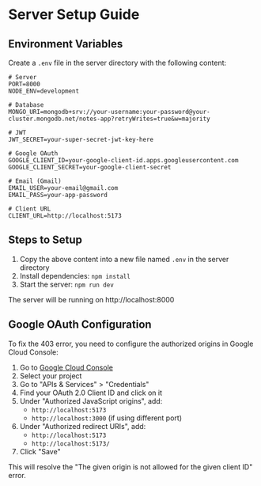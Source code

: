 # Server Setup Guide

## Environment Variables

Create a `.env` file in the server directory with the following content:

```env
# Server
PORT=8000
NODE_ENV=development

# Database
MONGO_URI=mongodb+srv://your-username:your-password@your-cluster.mongodb.net/notes-app?retryWrites=true&w=majority

# JWT
JWT_SECRET=your-super-secret-jwt-key-here

# Google OAuth
GOOGLE_CLIENT_ID=your-google-client-id.apps.googleusercontent.com
GOOGLE_CLIENT_SECRET=your-google-client-secret

# Email (Gmail)
EMAIL_USER=your-email@gmail.com
EMAIL_PASS=your-app-password

# Client URL
CLIENT_URL=http://localhost:5173
```

## Steps to Setup

1. Copy the above content into a new file named `.env` in the server directory
2. Install dependencies: `npm install`
3. Start the server: `npm run dev`

The server will be running on http://localhost:8000

## Google OAuth Configuration

To fix the 403 error, you need to configure the authorized origins in Google Cloud Console:

1. Go to [Google Cloud Console](https://console.cloud.google.com/)
2. Select your project
3. Go to "APIs & Services" > "Credentials"
4. Find your OAuth 2.0 Client ID and click on it
5. Under "Authorized JavaScript origins", add:
   - `http://localhost:5173`
   - `http://localhost:3000` (if using different port)
6. Under "Authorized redirect URIs", add:
   - `http://localhost:5173`
   - `http://localhost:5173/`
7. Click "Save"

This will resolve the "The given origin is not allowed for the given client ID" error.

